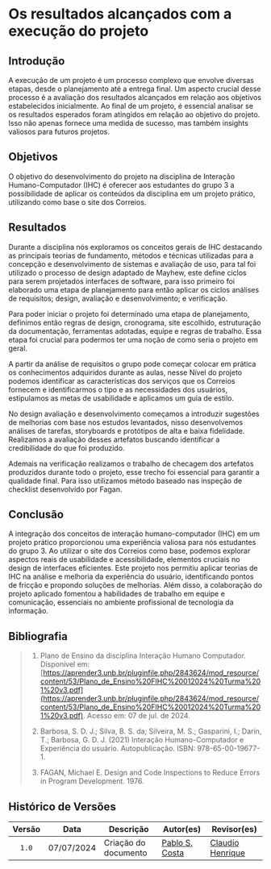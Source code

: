# Os resultados alcançados com a execução do projeto

## Introdução

A execução de um projeto é um processo complexo que envolve diversas etapas, desde o planejamento até a entrega final. Um aspecto crucial desse processo é a avaliação dos resultados alcançados em relação aos objetivos estabelecidos inicialmente. Ao final de um projeto, é essencial analisar se os resultados esperados foram atingidos em relação ao objetivo do projeto. Isso não apenas fornece uma medida de sucesso, mas também insights valiosos para futuros projetos. 

## Objetivos

O objetivo do desenvolvimento do projeto na disciplina de Interação Humano-Computador (IHC) é oferecer aos estudantes do grupo 3 a possibilidade de aplicar os conteúdos da disciplina em um projeto prático, utilizando como base o site dos Correios.

## Resultados

Durante a disciplina nós exploramos os conceitos gerais de IHC destacando as principais teorias de fundamento, métodos e técnicas utilizadas para a concepção e desenvolvimento de sistemas e avaliação de uso, para tal foi utilizado o processo de design adaptado de Mayhew, este define ciclos para serem projetados interfaces de software, para isso primeiro foi elaborado uma etapa de planejamento para então aplicar os ciclos análises de requisitos; design, avaliação e desenvolvimento; e verificação.


Para poder iniciar o projeto foi determinado uma etapa de planejamento, definimos então regras de design, cronograma, site escolhido, estruturação da documentação, ferramentas adotadas, equipe e regras de trabalho. Essa etapa foi crucial para podermos ter uma noção de como seria o projeto em geral.


A partir da análise de requisitos o grupo pode começar colocar em prática os conhecimentos adquiridos durante as aulas, nesse Nível do projeto podemos identificar as características dos serviços que os Correios fornecem e identificarmos o tipo e as necessidades dos usuários, estipulamos as metas de usabilidade e aplicamos um guia de estilo.


No design avaliação e desenvolvimento começamos a introduzir sugestões de melhorias com base nos estudos levantados, nisso desenvolvemos análises de tarefas, storyboards e protótipos de alta e baixa fidelidade. Realizamos a avaliação desses artefatos buscando identificar a credibilidade do que foi produzido.


Ademais na verificação realizamos o trabalho de checagem dos artefatos produzidos durante todo o projeto, esse trecho foi essencial para garantir a qualidade final. Para isso utilizamos método baseado nas inspeção de checklist desenvolvido por Fagan.

## Conclusão

A integração dos conceitos de interação humano-computador (IHC) em um projeto prático proporcionou uma experiência valiosa para nós estudantes do grupo 3. Ao utilizar o site dos Correios como base, podemos explorar aspectos reais de usabilidade e acessibilidade, elementos cruciais no design de interfaces eficientes. Este projeto nos permitiu aplicar teorias de IHC na análise e melhoria da experiência do usuário, identificando pontos de fricção e propondo soluções de melhorias. Além disso, a colaboração do projeto aplicado fomentou a habilidades de trabalho em equipe e comunicação, essenciais no ambiente profissional de tecnologia da informação.

## Bibliografia

> 1. Plano de Ensino da disciplina Interação Humano Computador. Disponível em: [https://aprender3.unb.br/pluginfile.php/2843624/mod_resource/content/53/Plano_de_Ensino%20FIHC%20012024%20Turma%201%20v3.pdf](https://aprender3.unb.br/pluginfile.php/2843624/mod_resource/content/53/Plano_de_Ensino%20FIHC%20012024%20Turma%201%20v3.pdf). Acesso em: 07 de jul. de 2024.
>
> 2. Barbosa, S. D. J.; Silva, B. S. da; Silveira, M. S.; Gasparini, I.; Darin, T.; Barbosa, G. D. J. (2021) Interação Humano-Computador e Experiência do usuário. Autopublicação. ISBN: 978-65-00-19677-1.
>
> 3. FAGAN, Michael E. Design and Code Inspections to Reduce Errors in Program Development. 1976.
>

## Histórico de Versões

| Versão | Data | Descrição | Autor(es) | Revisor(es) |
| :----: | :--: | --------- | ----------- | ------ |
| `1.0`  | 07/07/2024 | Criação do documento | [Pablo S. Costa](https://github.com/pabloheika)  | [Claudio Henrique](https://github.com/claudiohsc)   |

[ClaudioGH]: https://github.com/claudiohsc
[EliasGH]: https://github.com/EliasOliver21
[GabrielBGH]: https://github.com/Bertolazi
[GabrielFGH]: https://github.com/MMcLovin
[PabloGH]: https://github.com/pabloheika
[RicardoGH]: https://www.github.com/avmricardo